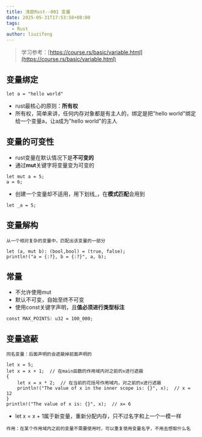 ```yaml
---
title: 浅尝Rust--001 变量
date: 2025-05-31T17:53:58+08:00
tags:
  - Rust
author: liuzifeng
---
```

> 学习参考：[https://course.rs/basic/variable.html](https://course.rs/basic/variable.html)
## 变量绑定

```
let a = "hello world"
```
- rust最核心的原则：**所有权**
- 所有权，简单来讲，任何内存对象都是有主人的，绑定是把"hello world"绑定给一个变量a，让a成为"hello world"的主人

## 变量的可变性

- rust变量在默认情况下是**不可变的**
- 通过**mut**关键字将变量变为可变的
```
let mut a = 5;
a = 6;
```
- 创建一个变量却不适用，用下划线_，在**模式匹配**会用到
```
let _a = 5;
```

## 变量解构

`从一个相对复杂的变量中，匹配出该变量的一部分`

```
let (a, mut b): (bool,bool) = (true, false);
println!("a = {:?}, b = {:?}", a, b);
```

## 常量

- 不允许使用mut
- 默认不可变，自始至终不可变
- 使用const关键字声明，且**值必须进行类型标注**
```
const MAX_POINTS: u32 = 100_000;
```

## 变量遮蔽

`同名变量：后面声明的会遮蔽掉前面声明的`

```
let x = 5;
let x = x + 1;  // 在main函数的作用域内对之前的x进行遮蔽 
{
	let x = x * 2;  // 在当前的花括号作用域内，对之前的x进行遮蔽 
	println!("The value of x in the inner scope is: {}", x);  // x = 12
} 
println!("The value of x is: {}", x);  // x= 6
```

- let x = x + 1属于新变量，重新分配内存，只不过名字和上一个一模一样

`作用：在某个作用域内之前的变量不需要使用时，可以重复使用变量名字，不用去想取什么名`

